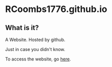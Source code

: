 # RCoombs1776.github.io

## What is it?

A Website. Hosted by github.

Just in case you didn't know.

To access the website, go [here](https://rcoombs1776.github.io/).
